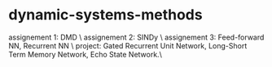 # dynamic-systems-methods
assignement 1: DMD \\
assignement 2: SINDy \\
assignement 3: Feed-forward NN,  Recurrent NN \\
project: Gated Recurrent Unit Network, Long-Short Term Memory Network, Echo State Network.\\
